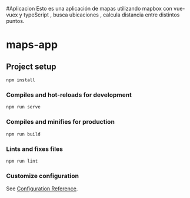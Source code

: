 #Aplicacion
Esto es una aplicación de mapas utilizando mapbox con vue-vuex y typeScript ,  busca ubicaciones , calcula distancia entre distintos puntos.

# maps-app

## Project setup
```
npm install
```

### Compiles and hot-reloads for development
```
npm run serve
```

### Compiles and minifies for production
```
npm run build
```

### Lints and fixes files
```
npm run lint
```

### Customize configuration
See [Configuration Reference](https://cli.vuejs.org/config/).
